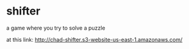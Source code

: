 # shifter
a game where you try to solve a puzzle

at this link: http://chad-shifter.s3-website-us-east-1.amazonaws.com/
